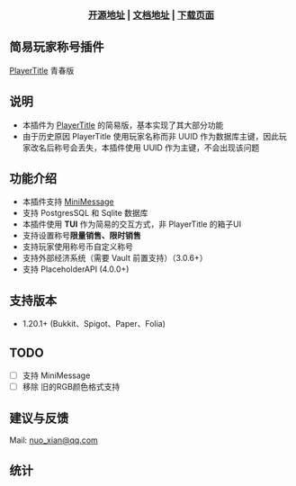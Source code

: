 <div align="center">

### [开源地址](https://github.com/EarlyDreamLand/MiniPlayerTitle) | [文档地址](https://github.com/EarlyDreamLand/MiniPlayerTitle/wiki) | [下载页面](https://github.com/EarlyDreamLand/MiniPlayerTitle/actions)

</div>

## 简易玩家称号插件

[PlayerTitle](https://ricedoc.handyplus.cn/wiki/PlayerTitle/) 青春版

## 说明

- 本插件为 [PlayerTitle](https://ricedoc.handyplus.cn/wiki/PlayerTitle/) 的简易版，基本实现了其大部分功能
- 由于历史原因 PlayerTitle 使用玩家名称而非 UUID 作为数据库主键，因此玩家改名后称号会丢失，本插件使用 UUID 作为主键，不会出现该问题

## 功能介绍

- 本插件支持 [MiniMessage](https://adventure-docs.minecraft.kim/minimessage.html)
- 支持 PostgresSQL 和 Sqlite 数据库
- 本插件使用 **TUI** 作为简易的交互方式，非 PlayerTitle 的箱子UI
- 支持设置称号**限量销售、限时销售**
- 支持玩家使用称号币自定义称号
- 支持外部经济系统（需要 Vault 前置支持）（3.0.6+）
- 支持 PlaceholderAPI (4.0.0+)

## 支持版本

- 1.20.1+ (Bukkit、Spigot、Paper、Folia)

## TODO

- [ ] 支持 MiniMessage
- [ ] 移除 旧的RGB颜色格式支持

## 建议与反馈

Mail: [nuo_xian@qq.com](mailto:nuo_xian@qq.com)

## 统计
